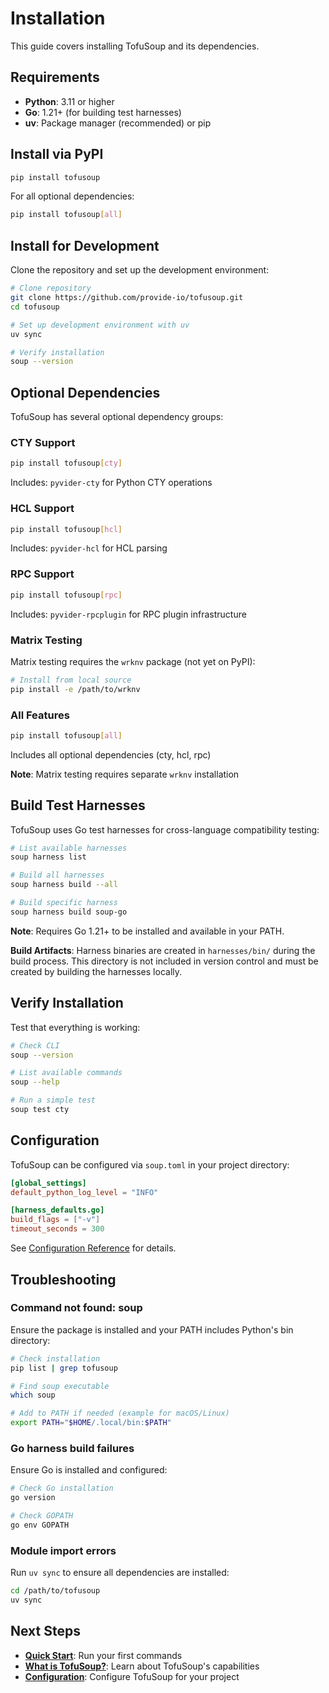 # Installation

This guide covers installing TofuSoup and its dependencies.

## Requirements

- **Python**: 3.11 or higher
- **Go**: 1.21+ (for building test harnesses)
- **uv**: Package manager (recommended) or pip

## Install via PyPI

```bash
pip install tofusoup
```

For all optional dependencies:

```bash
pip install tofusoup[all]
```

## Install for Development

Clone the repository and set up the development environment:

```bash
# Clone repository
git clone https://github.com/provide-io/tofusoup.git
cd tofusoup

# Set up development environment with uv
uv sync

# Verify installation
soup --version
```

## Optional Dependencies

TofuSoup has several optional dependency groups:

### CTY Support
```bash
pip install tofusoup[cty]
```
Includes: `pyvider-cty` for Python CTY operations

### HCL Support
```bash
pip install tofusoup[hcl]
```
Includes: `pyvider-hcl` for HCL parsing

### RPC Support
```bash
pip install tofusoup[rpc]
```
Includes: `pyvider-rpcplugin` for RPC plugin infrastructure

### Matrix Testing

Matrix testing requires the `wrknv` package (not yet on PyPI):

```bash
# Install from local source
pip install -e /path/to/wrknv
```

### All Features
```bash
pip install tofusoup[all]
```
Includes all optional dependencies (cty, hcl, rpc)

**Note**: Matrix testing requires separate `wrknv` installation

## Build Test Harnesses

TofuSoup uses Go test harnesses for cross-language compatibility testing:

```bash
# List available harnesses
soup harness list

# Build all harnesses
soup harness build --all

# Build specific harness
soup harness build soup-go
```

**Note**: Requires Go 1.21+ to be installed and available in your PATH.

**Build Artifacts**: Harness binaries are created in `harnesses/bin/` during the build process. This directory is not included in version control and must be created by building the harnesses locally.

## Verify Installation

Test that everything is working:

```bash
# Check CLI
soup --version

# List available commands
soup --help

# Run a simple test
soup test cty
```

## Configuration

TofuSoup can be configured via `soup.toml` in your project directory:

```toml
[global_settings]
default_python_log_level = "INFO"

[harness_defaults.go]
build_flags = ["-v"]
timeout_seconds = 300
```

See [Configuration Reference](../reference/configuration.md) for details.

## Troubleshooting

### Command not found: soup

Ensure the package is installed and your PATH includes Python's bin directory:

```bash
# Check installation
pip list | grep tofusoup

# Find soup executable
which soup

# Add to PATH if needed (example for macOS/Linux)
export PATH="$HOME/.local/bin:$PATH"
```

### Go harness build failures

Ensure Go is installed and configured:

```bash
# Check Go installation
go version

# Check GOPATH
go env GOPATH
```

### Module import errors

Run `uv sync` to ensure all dependencies are installed:

```bash
cd /path/to/tofusoup
uv sync
```

## Next Steps

- **[Quick Start](quick-start.md)**: Run your first commands
- **[What is TofuSoup?](what-is-tofusoup.md)**: Learn about TofuSoup's capabilities
- **[Configuration](../reference/configuration.md)**: Configure TofuSoup for your project

